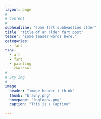 ```yaml
---
layout: page
#
# Content
#
subheadline: "some fart subheadline older"
title: "title of an older fart post"
teaser: "some teaser words here."
categories:
  - fart
tags:
  - art
  - fart
  - painting
  - charcoal
#
# Styling
#
image:
  header: "image header i think"
  thumb: "brainy.png"
  homepage: "foglogoz.png"
  caption: "This is a Caption"
  
---
```




 [1]: #
 [2]: #
 [3]: #
 [4]: #
 [5]: #
 [6]: #
 [7]: #
 [8]: #
 [9]: #
 [10]: #
